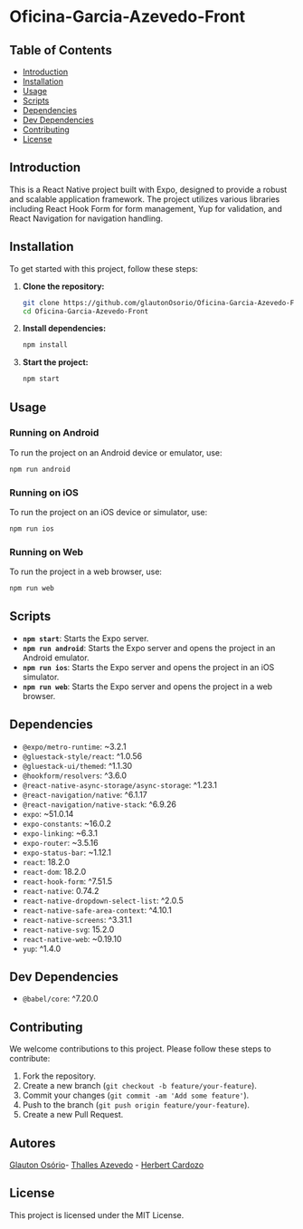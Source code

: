 # Oficina-Garcia-Azevedo-Front

## Table of Contents

- [Introduction](#introduction)
- [Installation](#installation)
- [Usage](#usage)
- [Scripts](#scripts)
- [Dependencies](#dependencies)
- [Dev Dependencies](#dev-dependencies)
- [Contributing](#contributing)
- [License](#license)

## Introduction

This is a React Native project built with Expo, designed to provide a robust and scalable application framework. The project utilizes various libraries including React Hook Form for form management, Yup for validation, and React Navigation for navigation handling.

## Installation

To get started with this project, follow these steps:

1. **Clone the repository:**

   ```sh
   git clone https://github.com/glautonOsorio/Oficina-Garcia-Azevedo-Front.git
   cd Oficina-Garcia-Azevedo-Front
   ```

2. **Install dependencies:**

   ```sh
   npm install
   ```

3. **Start the project:**

   ```sh
   npm start
   ```

## Usage

### Running on Android

To run the project on an Android device or emulator, use:

```sh
npm run android
```

### Running on iOS

To run the project on an iOS device or simulator, use:

```sh
npm run ios
```

### Running on Web

To run the project in a web browser, use:

```sh
npm run web
```

## Scripts

- **`npm start`**: Starts the Expo server.
- **`npm run android`**: Starts the Expo server and opens the project in an Android emulator.
- **`npm run ios`**: Starts the Expo server and opens the project in an iOS simulator.
- **`npm run web`**: Starts the Expo server and opens the project in a web browser.

## Dependencies

- `@expo/metro-runtime`: ~3.2.1
- `@gluestack-style/react`: ^1.0.56
- `@gluestack-ui/themed`: ^1.1.30
- `@hookform/resolvers`: ^3.6.0
- `@react-native-async-storage/async-storage`: ^1.23.1
- `@react-navigation/native`: ^6.1.17
- `@react-navigation/native-stack`: ^6.9.26
- `expo`: ~51.0.14
- `expo-constants`: ~16.0.2
- `expo-linking`: ~6.3.1
- `expo-router`: ~3.5.16
- `expo-status-bar`: ~1.12.1
- `react`: 18.2.0
- `react-dom`: 18.2.0
- `react-hook-form`: ^7.51.5
- `react-native`: 0.74.2
- `react-native-dropdown-select-list`: ^2.0.5
- `react-native-safe-area-context`: ^4.10.1
- `react-native-screens`: ^3.31.1
- `react-native-svg`: 15.2.0
- `react-native-web`: ~0.19.10
- `yup`: ^1.4.0

## Dev Dependencies

- `@babel/core`: ^7.20.0

## Contributing

We welcome contributions to this project. Please follow these steps to contribute:

1. Fork the repository.
2. Create a new branch (`git checkout -b feature/your-feature`).
3. Commit your changes (`git commit -am 'Add some feature'`).
4. Push to the branch (`git push origin feature/your-feature`).
5. Create a new Pull Request.

## Autores

[Glauton Osório](https://github.com/glautonOsorio)-
[Thalles Azevedo](https://github.com/TThaz) -
[Herbert Cardozo](https://github.com/HerbCyor)

## License

This project is licensed under the MIT License.
